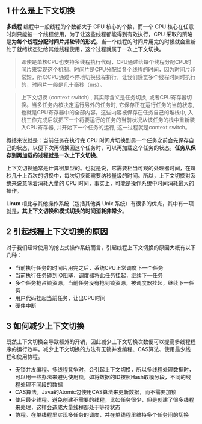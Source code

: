 ## 1 什么是上下文切换

**多线程** 编程中一般线程的个数都大于 CPU 核心的个数，而一个 CPU 核心在任意时刻只能被一个线程使用，为了让这些线程都能得到有效执行，CPU 采取的策略是**为每个线程分配时间片并轮转的形式**。当一个线程的时间片用完的时候就会重新处于就绪状态让给其他线程使用，这个过程就属于一次上下文切换。

>即使是单核CPU也支持多线程执行代码，CPU通过给每个线程分配CPU时间片来实现这个机制。时间片是CPU分配给各个线程的时间，因为时间片非常短，所以CPU通过不停地切换线程执行，让我们感觉多个线程时同时执行的，时间片一般是几十毫秒（ms）。

>上下文切换 (context switch) , 其实际含义是任务切换, 或者CPU寄存器切换。当多任务内核决定运行另外的任务时, 它保存正在运行任务的当前状态, 也就是CPU寄存器中的全部内容。这些内容被保存在任务自己的堆栈中, 入栈工作完成后就把下一个将要运行的任务的当前状况从该任务的栈中重新装入CPU寄存器, 并开始下一个任务的运行, 这一过程就是context switch。

概括来说就是：当前任务在执行完 CPU 时间片切换到另一个任务之前会先保存自己的状态，以便下次再切换回这个任务时，可以再加载这个任务的状态。**任务从保存到再加载的过程就是一次上下文切换**。

上下文切换通常是计算密集型的。也就是说，它需要相当可观的处理器时间，在每秒几十上百次的切换中，每次切换都需要纳秒量级的时间。所以，上下文切换对系统来说意味着消耗大量的 CPU 时间，事实上，可能是操作系统中时间消耗最大的操作。

**Linux** 相比与其他操作系统（包括其他类 Unix 系统）有很多的优点，其中有一项就是，**其上下文切换和模式切换的时间消耗非常少**。



## 2 引起线程上下文切换的原因

对于我们经常使用的抢占式操作系统而言，引起线程上下文切换的原因大概有以下几种：

- 当前执行任务的时间片用完之后，系统CPU正常调度下一个任务
- 当前执行任务碰到IO阻塞，调度器将此任务挂起，继续下一任务
- 多个任务抢占锁资源，当前任务没有抢到锁资源，被调度器挂起，继续下一任务
- 用户代码挂起当前任务，让出CPU时间
- 硬件中断


## 3 如何减少上下文切换

既然上下文切换会导致额外的开销，因此减少上下文切换次数便可以提高多线程程序的运行效率。减少上下文切换的方法有无锁并发编程、CAS算法、使用最少线程和使用协程。

- 无锁并发编程。多线程竞争时，会引起上下文切换，所以多线程处理数据时，可以用一些办法来避免使用锁，如将数据的ID按照Hash取模分段，不同的线程处理不同段的数据
- CAS算法。Java的Atomic包使用CAS算法来更新数据，而不需要加锁
- 使用最少线程。避免创建不需要的线程，比如任务很少，但是创建了很多线程来处理，这样会造成大量线程都处于等待状态
- 协程。在单线程里实现多任务的调度，并在单线程里维持多个任务间的切换